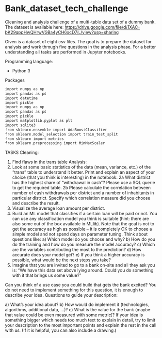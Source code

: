 # Bank_dataset_tech_challenge
Cleaning and analysis challenge of a multi-table data set of a dummy bank. The dataset is available here: https://drive.google.com/file/d/1XAC-bK29qppHwQHrwVGBa4yCH6ocD7iL/view?usp=sharing

Given is a dataset of eight csv files. The goal is to prepare the dataset for analysis and work through five questions in the analysis phase. For a better understanding all tasks are performed in Jupyter notebooks.

Programming language: 
- Python 3

Packages
```sh
import numpy as np
import pandas as pd
import datetime
import pickle
import numpy as np
import pandas as pd
import pickle
import matplotlib.pyplot as plt
import sqlite3
from sklearn.ensemble import AdaBoostClassifier
from sklearn.model_selection import train_test_split
from sklearn import metrics
from sklearn.preprocessing import MinMaxScaler
```

TASKS
Cleaning:
1. Find flaws in the trans table
Analysis:
1. Look at some basic statistics of the data (mean, variance, etc.) of the “trans” table to understand it better. Print and explain an aspect of your choice (that you think is interesting) in the notebook.
2a What district has the highest share of “withdrawal in cash”? Please use a SQL querie to get the required table.
2b Please calculate the correlation between number of cash withdrawals per district and a number of inhabitants in particular district. Specify which correlation measure did you choose and describe the result.
3. Visualize the average loan amount per district.
4. Build an ML model that classifies if a certain loan will be paid or not. You can use any classification model you think is suitable (hint: there are also some out of the box available in MLlib). Note that the goal is not to get the accuracy as high as possible – it is completely OK to choose a simple model and not spend days on parameter tuning. Think about questions like:
a) Which model do you choose and why?
b) How do you do the training and how do you measure the model accuracy?
c) Which are the variables contributing the most to the prediction?
d) How accurate does your model get?
e) If you think a higher accuracy is possible, what would be the next steps you take?
5. Imagine that you are invited to go to a bank on-site and all they ask you is: “We have this data set above lying around. Could you do something with it that brings us some value?”

Can you think of a use case you could build that gets the bank excited? You do not need to implement something for this question, it is enough to describe your idea. Questions to guide your description:

a) What’s your idea about?
b) How would do implement it (technologies, algorithms, additional data, …)?
c) What is the value for the bank (maybe that value could be even measured with some metric)?
If your idea is something bigger which needs too much text to explain in detail, try to limit your description to the most important points and explain the rest in the call with us. (If it is helpful, you can also include a drawing.)
